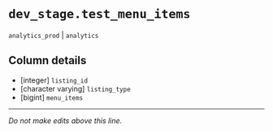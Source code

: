 # `dev_stage.test_menu_items`
`analytics_prod` | `analytics`

## Column details
* [integer]   `listing_id`
* [character varying] `listing_type`
* [bigint]    `menu_items`

-------------------------------------------------------------------------------
*Do not make edits above this line.*
